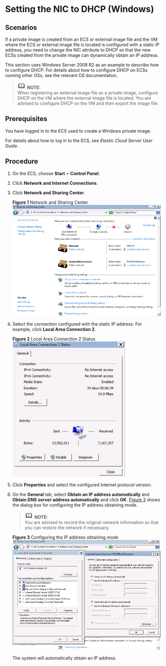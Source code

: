 # Setting the NIC to DHCP \(Windows\)<a name="EN-US_TOPIC_0030713152"></a>

## Scenarios<a name="section285715329432"></a>

If a private image is created from an ECS or external image file and the VM where the ECS or external image file is located is configured with a static IP address, you need to change the NIC attribute to DHCP so that the new ECSs created from the private image can dynamically obtain an IP address.

This section uses Windows Server 2008 R2 as an example to describe how to configure DHCP. For details about how to configure DHCP on ECSs running other OSs, see the relevant OS documentation.

>![](public_sys-resources/icon-note.gif) **NOTE:**   
>When registering an external image file as a private image, configure DHCP on the VM where the external image file is located. You are advised to configure DHCP on the VM and then export the image file.  

## Prerequisites<a name="section12881164595515"></a>

You have logged in to the ECS used to create a Windows private image.

For details about how to log in to the ECS, see  _Elastic Cloud Server User Guide_.

## Procedure<a name="section7770010203011"></a>

1.  On the ECS, choose  **Start**  \>  **Control Panel**.
2.  Click  **Network and Internet Connections**.
3.  Click  **Network and Sharing Center**.

    **Figure  1**  Network and Sharing Center<a name="en-us_topic_0029124575_fig1407258219309"></a>  
    ![](figures/network-and-sharing-center.png "network-and-sharing-center")

4.  Select the connection configured with the static IP address. For example, click  **Local Area Connection 2**.

    **Figure  2**  Local Area Connection 2 Status<a name="en-us_topic_0029124575_fig23460484193025"></a>  
    ![](figures/local-area-connection-2-status.png "local-area-connection-2-status")

5.  Click  **Properties**  and select the configured Internet protocol version.
6.  On the  **General**  tab, select  **Obtain an IP address automatically**  and  **Obtain DNS server address automatically**  and click  **OK**.  [Figure 3](#en-us_topic_0029124575_fig32561684193046)  shows the dialog box for configuring the IP address obtaining mode.

    >![](public_sys-resources/icon-note.gif) **NOTE:**   
    >You are advised to record the original network information so that you can restore the network if necessary.  

    **Figure  3**  Configuring the IP address obtaining mode<a name="en-us_topic_0029124575_fig32561684193046"></a>  
    ![](figures/configuring-the-ip-address-obtaining-mode.png "configuring-the-ip-address-obtaining-mode")

    The system will automatically obtain an IP address.


